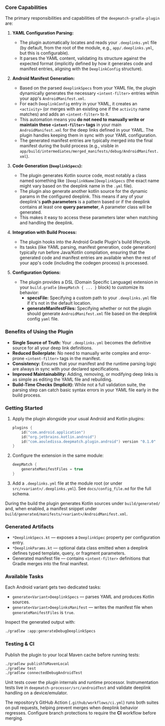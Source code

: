 ### Core Capabilities

The primary responsibilities and capabilities of the `deepmatch-gradle-plugin` are:

1.  **YAML Configuration Parsing:**
    *   The plugin automatically locates and reads your `.deeplinks.yml` file (by default, from the root of the module, e.g., `app/.deeplinks.yml`, but this is configurable).
    *   It parses the YAML content, validating its structure against the expected format (implicitly defined by how it generates code and manifest entries, aligning with the `DeeplinkConfig` structure).

2.  **Android Manifest Generation:**
    *   Based on the parsed `deeplinkSpecs` from your YAML file, the plugin dynamically generates the necessary `<intent-filter>` entries within your app's `AndroidManifest.xml`.
    *   For each `DeeplinkConfig` entry in your YAML, it creates an `<activity>` (or merges with an existing one if the `activity` name matches) and adds an `<intent-filter>` to it.
    *   This automation means you **do not need to manually write or maintain these `<intent-filter>` tags** in your main `AndroidManifest.xml` for the deep links defined in your YAML. The plugin handles keeping them in sync with your YAML configuration.
    *   The generated manifest entries are typically merged into the final manifest during the build process (e.g., visible in `app/build/intermediates/merged_manifests/debug/AndroidManifest.xml`).

3.  **Code Generation (`DeeplinkSpecs`):**
    *   The plugin generates Kotlin source code, most notably a class named something like `[DeeplinkName]DeeplinkSpecs` (the exact name might vary based on the deeplink name in the `.yml` file).
    *   The plugin also generate another kotlin source for the dynamic params in the configured deeplink. This means if any of your deeplink's **path parameters** is a pattern based or if the deeplink contains at least one **query parameter**, A parameter class will be generated.
    *   This makes it easy to access these parameters later when matching and handling the deeplink. 

4.  **Integration with Build Process:**
    *   The plugin hooks into the Android Gradle Plugin's build lifecycle.
    *   Its tasks (like YAML parsing, manifest generation, code generation) typically run before Java/Kotlin compilation, ensuring that the generated code and manifest entries are available when the rest of your app's code (including the codegen process) is processed.

5.  **Configuration Options:**
    *   The plugin provides a DSL (Domain Specific Language) extension in your `build.gradle` (`deepMatch { ... }` block) to customize its behavior:
        *   **specsFile:** Specifying a custom path to your `.deeplinks.yml` file if it's not in the default location.
        *   **generateManifestFiles:** Specifying whether or not the plugin should generate `AndroidManifest.xml` file based on the deeplink config `yaml` file.

### Benefits of Using the Plugin

*   **Single Source of Truth:** Your `.deeplinks.yml` becomes the definitive source for all your deep link definitions.
*   **Reduced Boilerplate:** No need to manually write complex and error-prone `<intent-filter>` tags in the manifest.
*   **Consistency:** Ensures that your manifest and the runtime parsing logic are always in sync with your declared specifications.
*   **Improved Maintainability:** Adding, removing, or modifying deep links is as simple as editing the YAML file and rebuilding.
*   **Build-Time Checks (Implicit):** While not a full validation suite, the parsing step can catch basic syntax errors in your YAML file early in the build process.

### Getting Started

1. Apply the plugin alongside your usual Android and Kotlin plugins:

    ```kotlin
    plugins {
        id("com.android.application")
        id("org.jetbrains.kotlin.android")
        id("com.aouledissa.deepmatch.plugin.android") version "0.1.0"
    }
    ```

2. Configure the extension in the same module:

    ```kotlin
    deepMatch {
        generateManifestFiles = true
    }
    ```

3. Add a `.deeplinks.yml` file at the module root (or under `src/<variant>/.deeplinks.yml`). See `docs/config_file.md` for the full schema.

During the build the plugin generates Kotlin sources under `build/generated/` and, when enabled, a manifest snippet under `build/generated/manifests/<variant>/AndroidManifest.xml`.

### Generated Artifacts

- `*DeeplinkSpecs.kt` — exposes a `DeeplinkSpec` property per configuration entry.
- `*DeeplinkParams.kt` — optional data class emitted when a deeplink defines typed template, query, or fragment parameters.
- Generated manifest file — contains `<intent-filter>` definitions that Gradle merges into the final manifest.

### Available Tasks

Each Android variant gets two dedicated tasks:

- `generate<Variant>DeeplinkSpecs` — parses YAML and produces Kotlin sources.
- `generate<Variant>DeeplinksManifest` — writes the manifest file when `generateManifestFiles` is `true`.

Inspect the generated output with:

```bash
./gradlew :app:generateDebugDeeplinkSpecs
``` 

### Testing & CI

Publish the plugin to your local Maven cache before running tests:

```bash
./gradlew publishToMavenLocal
./gradlew test
./gradlew connectedDebugAndroidTest
```

Unit tests cover the plugin internals and runtime processor. Instrumentation tests live in `deepmatch-processor/src/androidTest` and validate deeplink handling on a device/emulator.

The repository’s GitHub Action (`.github/workflows/ci.yml`) runs both suites on pull requests, helping prevent merges when deeplink behavior regresses. Configure branch protections to require the **CI** workflow before merging.
